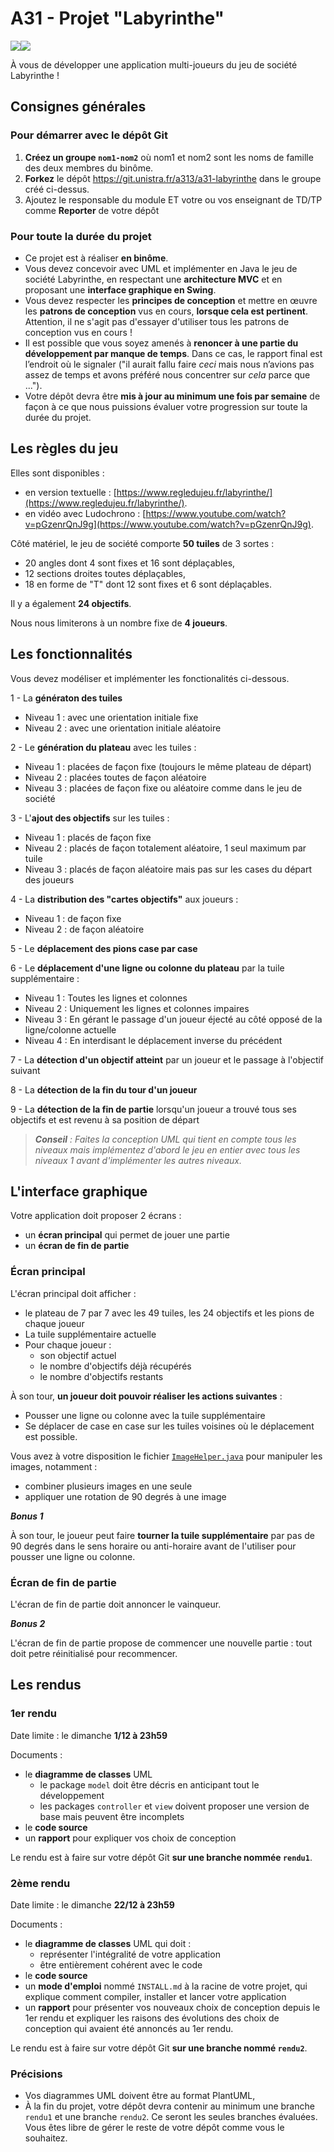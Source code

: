 A31 - Projet "Labyrinthe"
=========================

![](res/img/labyrinthe.jpg)![](res/img/labyrinthe2.jpg)

À vous de développer une application multi-joueurs du jeu de société Labyrinthe !

Consignes générales
-------------------

### Pour démarrer avec le dépôt Git

1. **Créez un groupe `nom1-nom2`** où nom1 et nom2 sont les noms de famille des deux membres du binôme.
1. **Forkez** le dépôt <https://git.unistra.fr/a313/a31-labyrinthe> dans le groupe créé ci-dessus.
1. Ajoutez le responsable du module ET votre ou vos enseignant de TD/TP comme **Reporter** de votre dépôt

### Pour toute la durée du projet

- Ce projet est à réaliser **en binôme**.
- Vous devez concevoir avec UML et implémenter en Java le jeu de société Labyrinthe, en respectant une **architecture MVC** et en proposant une **interface graphique en Swing**.
- Vous devez respecter les **principes de conception** et mettre en œuvre les **patrons de conception** vus en cours, **lorsque cela est pertinent**. Attention, il ne s'agit pas d'essayer d'utiliser tous les patrons de conception vus en cours !
- Il est possible que vous soyez amenés à **renoncer à une partie du développement par manque de temps**. Dans ce cas, le rapport final est l’endroit où le signaler ("il aurait fallu faire *ceci* mais nous n’avions pas assez de temps et avons préféré nous concentrer sur *cela* parce que ...").
- Votre dépôt devra être **mis à jour au minimum une fois par semaine** de façon à ce que nous puissions évaluer votre progression sur toute la durée du projet.

Les règles du jeu
-----------------

Elles sont disponibles :

- en version textuelle : [https://www.regledujeu.fr/labyrinthe/](https://www.regledujeu.fr/labyrinthe/).
- en vidéo avec Ludochrono : [https://www.youtube.com/watch?v=pGzenrQnJ9g](https://www.youtube.com/watch?v=pGzenrQnJ9g).

Côté matériel, le jeu de société comporte **50 tuiles** de 3 sortes :

- 20 angles dont 4 sont fixes et 16 sont déplaçables,
- 12 sections droites toutes déplaçables,
- 18 en forme de "T" dont 12 sont fixes et 6 sont déplaçables.

Il y a également **24 objectifs**.

Nous nous limiterons à un nombre fixe de **4 joueurs**.

Les fonctionnalités
-------------------

Vous devez modéliser et implémenter les fonctionalités ci-dessous.

1 - La **génératon des tuiles**

- Niveau 1 : avec une orientation initiale fixe
- Niveau 2 : avec une orientation initiale aléatoire

2 - Le **génération du plateau** avec les tuiles :

- Niveau 1 : placées de façon fixe (toujours le même plateau de départ)
- Niveau 2 : placées toutes de façon aléatoire
- Niveau 3 : placées de façon fixe ou aléatoire comme dans le jeu de société

3 - L'**ajout des objectifs** sur les tuiles :

- Niveau 1 : placés de façon fixe
- Niveau 2 : placés de façon totalement aléatoire, 1 seul maximum par tuile
- Niveau 3 : placés de façon aléatoire mais pas sur les cases du départ des joueurs

4 - La **distribution des "cartes objectifs"** aux joueurs :

- Niveau 1 : de façon fixe
- Niveau 2 : de façon aléatoire

5 - Le **déplacement des pions case par case**

6 - Le **déplacement d'une ligne ou colonne du plateau** par la tuile supplémentaire :

- Niveau 1 : Toutes les lignes et colonnes
- Niveau 2 : Uniquement les lignes et colonnes impaires
- Niveau 3 : En gérant le passage d'un joueur éjecté au côté opposé de la ligne/colonne actuelle
- Niveau 4 : En interdisant le déplacement inverse du précédent

7 - La **détection d'un objectif atteint** par un joueur et le passage à l'objectif suivant

8 - La **détection de la fin du tour d'un joueur**

9 - La **détection de la fin de partie** lorsqu'un joueur a trouvé tous ses objectifs et est revenu à sa position de départ

> ***Conseil** : Faites la conception UML qui tient en compte tous les niveaux mais implémentez d'abord le jeu en entier avec tous les niveaux 1 avant d'implémenter les autres niveaux.*

L'interface graphique
---------------------

Votre application doit proposer 2 écrans :

- un **écran principal** qui permet de jouer une partie
- un **écran de fin de partie**

### Écran principal

L'écran principal doit afficher :

- le plateau de 7 par 7 avec les 49 tuiles, les 24 objectifs et les pions de chaque joueur
- La tuile supplémentaire actuelle
- Pour chaque joueur :
  - son objectif actuel
  - le nombre d'objectifs déjà récupérés
  - le nombre d'objectifs restants

À son tour, **un joueur doit pouvoir réaliser les actions suivantes** :

- Pousser une ligne ou colonne avec la tuile supplémentaire
- Se déplacer de case en case sur les tuiles voisines où le déplacement est possible.

Vous avez à votre disposition le fichier [`ImageHelper.java`](src/main/views/helpers/ImageHelper.java) pour manipuler les images, notamment :

- combiner plusieurs images en une seule
- appliquer une rotation de 90 degrés à une image

***Bonus 1***

À son tour, le joueur peut faire **tourner la tuile supplémentaire** par pas de 90 degrés dans le sens horaire ou anti-horaire avant de l'utiliser pour pousser une ligne ou colonne.

### Écran de fin de partie

L'écran de fin de partie doit annoncer le vainqueur.

***Bonus 2***

L'écran de fin de partie propose de commencer une nouvelle partie : tout doit petre réinitialisé pour recommencer.

Les rendus
----------

### 1er rendu

Date limite : le dimanche **1/12 à 23h59**

Documents :

- le **diagramme de classes** UML
  - le package `model` doit être décris en anticipant tout le développement
  - les packages `controller` et `view` doivent proposer une version de base mais peuvent être incomplets
- le **code source**
- un **rapport** pour expliquer vos choix de conception

Le rendu est à faire sur votre dépôt Git **sur une branche nommée `rendu1`**.

### 2ème rendu

Date limite : le dimanche **22/12 à 23h59**

Documents :

- le **diagramme de classes** UML qui doit :
  - représenter l'intégralité de votre application
  - être entièrement cohérent avec le code
- le **code source**
- un **mode d'emploi** nommé `INSTALL.md` à la racine de votre projet, qui explique comment compiler, installer et lancer votre application
- un **rapport** pour présenter vos nouveaux choix de conception depuis le 1er rendu et expliquer les raisons des évolutions des choix de conception qui avaient été annoncés au 1er rendu.

Le rendu est à faire sur votre dépôt Git **sur une branche nommé `rendu2`**.

### Précisions

- Vos diagrammes UML doivent être au format PlantUML,
- À la fin du projet, votre dépôt devra contenir au minimum une branche `rendu1` et une branche `rendu2`. Ce seront les seules branches évaluées. Vous êtes libre de gérer le reste de votre dépôt comme vous le souhaitez.

